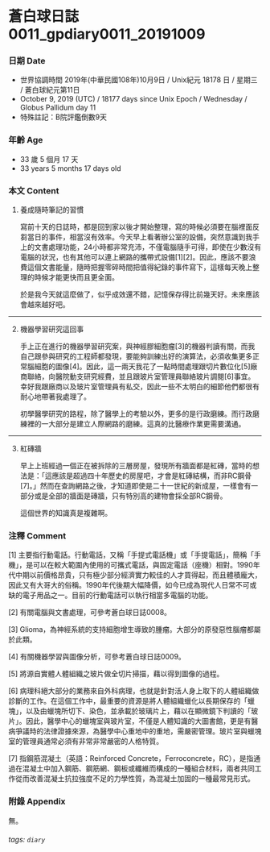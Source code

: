 [_metadata_:encoding]: - "utf-8"
[_metadata_:fileformat]: - "markdown"
[_metadata_:MIME_type]: - "text/plain"
[_metadata_:markdown_version]: - "commonmark version 0.29"
[_metadata_:markdown_spec]: - "https://spec.commonmark.org/0.29/"

蒼白球日誌0011_gpdiary0011_20191009
===

### 日期 Date
* 世界協調時間 2019年(中華民國108年)10月9日 / Unix紀元 18178 日 / 星期三 / 蒼白球紀元第11日
* October 9, 2019 (UTC) / 18177 days since Unix Epoch / Wednesday / Globus Pallidum day 11
* 特殊註記：B院評鑑倒數9天

### 年齡 Age 
* 33 歲 5 個月 17 天
* 33 years 5 months 17 days old

### 本文 Content 
1. 養成隨時筆記的習慣

    寫前十天的日誌時，都是回到家以後才開始整理，寫的時候必須要在腦裡面反芻當日的事件，相當沒有效率。今天早上看著辦公室的設備，突然意識到我手上的文書處理功能，24小時都非常充沛，不僅電腦隨手可得，即使在少數沒有電腦的狀況，也有其他可以連上網路的攜帶式設備[1][2]。因此，應該不要浪費這個文書能量，隨時把握零碎時間把值得紀錄的事件寫下，這樣每天晚上整理的時候才能更快而且更全面。
    
    於是我今天就這麼做了，似乎成效還不錯，記憶保存得比前幾天好。未來應該會越來越好吧。

---

2. 機器學習研究這回事

    手上正在進行的機器學習研究案，與神經膠細胞瘤[3]的機器判讀有關，而我自己跟參與研究的工程師都發現，要能夠訓練出好的演算法，必須收集更多正常腦細胞的圖像[4]。因此，這一兩天我花了一點時間處理跟切片數位化[5]廠商聯絡，向醫院動支研究經費，並且跟玻片室管理員聯絡玻片調閱[6]事宜。幸好我跟廠商以及玻片室管理員有私交，因此一些不太明白的細節他們都很有耐心地帶著我處理了。
    
    初學醫學研究的路程，除了醫學上的考驗以外，更多的是行政磨練。而行政磨練裡的一大部分是建立人際網路的磨練。這真的比醫療作業更需要溝通。
    
---
    
3. 紅磚牆
    
   早上上班經過一個正在被拆除的三層房屋，發現所有牆面都是紅磚，當時的想法是：「這應該是超過四十年歷史的房屋吧，才會是紅磚結構，而非RC鋼骨[7]。」然而在查詢網路之後，才知道即使是二十一世紀的新成屋，一樣會有一部分或是全部的牆面是磚牆，只有特別高的建物會採全部RC鋼骨。
   
   這個世界的知識真是複雜啊。
    
### 注釋 Comment

[1] 主要指行動電話。行動電話，又稱「手提式電話機」或「手提電話」，簡稱「手機」，是可以在較大範圍內使用的可攜式電話，與固定電話（座機）相對。1990年代中期以前價格昂貴，只有極少部分經濟實力較佳的人才買得起，而且體積龐大，因此又有大哥大的俗稱。1990年代後期大幅降價，如今已成為現代人日常不可或缺的電子用品之一。目前的行動電話可以執行相當多電腦的功能。

[2] 有關電腦與文書處理，可參考蒼白球日誌0008。

[3] Glioma，為神經系統的支持細胞增生導致的腫瘤。大部分的原發惡性腦瘤都屬於此類。

[4] 有關機器學習與圖像分析，可參考蒼白球日誌0009。

[5] 將源自實體人體組織之玻片做全切片掃描，藉以得到圖像的過程。

[6] 病理科絕大部分的業務來自外科病理，也就是針對活人身上取下的人體組織做診斷的工作。在這個工作中，最重要的資源是將人體組織蠟化以長期保存的「蠟塊」，以及由蠟塊所切下、染色，並承載於玻璃片上，藉以在顯微鏡下判讀的「玻片」。因此，醫學中心的蠟塊室與玻片室，不僅是人體知識的大圖書館，更是有醫病爭議時的法律證據來源，為醫學中心重地中的重地，需嚴密管理。玻片室與蠟塊室的管理員通常必須有非常非常嚴密的人格特質。

[7] 指鋼筋混凝土（英語：Reinforced Concrete，Ferroconcrete，RC），是指通過在混凝土中加入鋼筋、鋼筋網、鋼板或纖維而構成的一種組合材料，兩者共同工作從而改善混凝土抗拉強度不足的力學性質，為混凝土加固的一種最常見形式。

### 附錄 Appendix 
無。

###### tags: `diary`